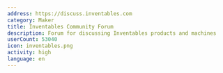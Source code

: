 ```yaml
---
address: https://discuss.inventables.com
category: Maker
title: Inventables Community Forum
description: Forum for discussing Inventables products and machines
userCount: 53040
icon: inventables.png
activity: high
language: en
---
```

